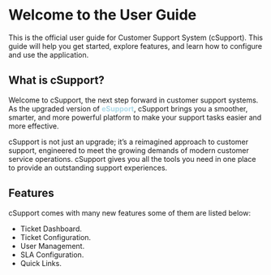 # Welcome to the User Guide

This is the official user guide for Customer Support System (cSupport). This guide will help you get started, explore features, and learn how to configure and use the application.

## What is cSupport?

Welcome to cSupport, the next step forward in customer support systems. As the upgraded version of <span style="color: lightblue;">**eSupport**</span>, cSupport brings you a smoother, smarter, and more powerful platform to make your support tasks easier and more effective.

cSupport is not just an upgrade; it’s a reimagined approach to customer support, engineered to meet the growing demands of modern customer service operations. cSupport gives you all the tools you need in one place to provide an outstanding support experiences.


## Features

cSupport comes with many new features some of them are listed below:  

- Ticket Dashboard.  
- Ticket Configuration.  
- User Management.  
- SLA Configuration.  
- Quick Links.  
